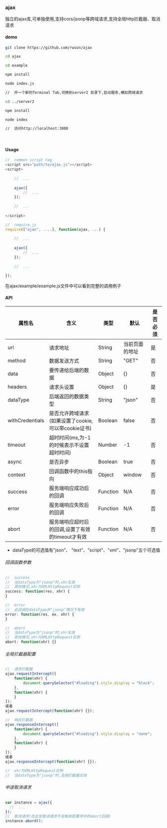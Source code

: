 ### ajax

独立的ajax库,可单独使用,支持cors/jsonp等跨域请求,支持全局http拦截器、取消请求

#### demo

```bash
git clone https://github.com/rwson/ajax

cd ajax

cd example

npm install

node index.js

//  开一个新的Terminal Tab,切换到server2 目录下,启动服务,模拟跨域请求

cd ../server2

npm install

node index

//	访问http://localhost:3000
```
​    

#### Usage

```javascript
//  common script tag
<script src="path/to/ajax.js"></script>
<script>
    
    //  ...
    
    ajax({
        //  ...
    });
    
    //  ...
    
</script>

//  require.js
require(["ajax", ....], function(ajax, ...) {
    
    //  ...
    
    ajax({
        //  ...
    });
    
    //  ...
    
});
```

在ajax/example/example.js文件中可以看到完整的调用例子

#### API


| 属性名             | 含义                                | 类型       | 默认      | 是否必须 |
| --------------- | --------------------------------- | -------- | ------- | ---- |
| url             | 请求地址                              | String   | 当前页面的地址 | 是    |
| method          | 数据发送方式                            | String   | "GET"   | 否    |
| data            | 要传递给后端的数据                         | Object   | {}      | 否    |
| headers         | 请求头设置                             | Object   | {}      | 是    |
| dataType        | 后端返回的数据类型                         | String   | "json"  | 否    |
| withCredentials | 是否允许跨域请求(如果设置了cookie,可以带cookie证书) | Boolean  | false   | 否    |
| timeout         | 超时时间(ms,为-1的时候表示不设置超时时间)          | Number   | -1      | 否    |
| async           | 是否异步                              | Boolean  | true    | 否    |
| context         | 回调函数中的this指向                      | Object   | window  | 否    |
| success         | 服务端响应成功后的回调                       | Function | N/A     | 否    |
| error           | 服务端响应失败后的回调                       | Function | N/A     | 否    |
| abort           | 服务端响应超时后的回调,设置了有效的timeout才有效      | Function | N/A     | 否    |

- dataType的可选值有"json"、 "text"、"script"、"xml"、"jsonp"五个可选值

###### 回调函数参数

```javascript
//  success
//  当dataType为"jsonp"时,xhr无效
//  其他情况,xhr为XMLHttpRequest实例
success: function(res, xhr) {
}

//  error
//  此回调在dataType非"jsonp"情况下有效
error: function(res, ex, xhr) {
}

//  abort
//  当dataType为"jsonp"时,xhr无效
//  其他情况,xhr为XMLHttpRequest实例
abort: function(xhr) {}
```

###### 全局拦截器配置

```javascript
//	请求拦截器
ajax.requestIntercept([
  	function(xhr) {
      	document.querySelector("#loading").style.display = "block";
  	},
  	function(xhr) {
  	}
]);
或者
ajax.requestIntercept(function(xhr) {});

//	响应拦截器
ajax.responseIntercept([
  	function(xhr) {
      	document.querySelector("#loading").style.display = "none";
  	},
  	function(xhr) {
  	}
]);
或者
ajax.responseIntercept(function(xhr) {});

//	xhr为XMLHttpRequest实例
//  当dataType为"jsonp"时,全局拦截器无效
```

###### 中途取消请求

```javascript
var instance = ajax({
  //  ...
});
//	取消请求(在此处取消请求不会触发配置项中的abort回调)
instance.abord();
```



